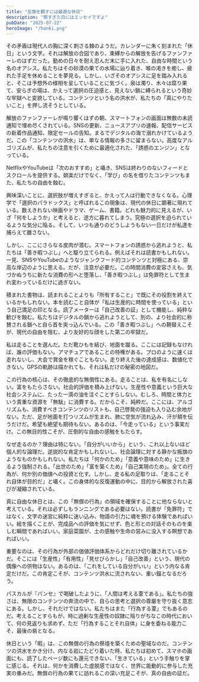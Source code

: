 ```yaml
---
title: "反旗を翻すには最適な休日"
description: "暇すぎた日にはエッセイですよ"
pubDate: "2025-07-22"
heroImage: "/hanki.png"
---
```


その矛盾は現代人の胸に深く刺さる棘のようだ。カレンダーに朱く刻まれた「休日」という文字。それは解放の合図であり、束縛からの解放を告げるファンファーレのはずだった。勤めの日々を耐え忍んだ末に手に入れた、自由な時間という名のオアシス。私たちはその砂漠の果ての水場に辿り着き、喉の渇きを癒し、疲れた手足を休めることを夢見る。しかし、いざそのオアシスに足を踏み入れると、そこは予想外の様相を呈していることに気づく。泉は濁り、木々は腐り果て、安らぎの場は、かえって選択の圧迫感と、見えない鎖に縛られるという奇妙な牢獄へと変貌している。コンテンツという名の洪水が、私たちの「真にやりたいこと」を押し流そうとしている。

解放のファンファーレが鳴り響くはずの朝、スマートフォンの画面は無数の未読通知で埋め尽くされている。SNSの更新、ニュースアプリの速報、配信サービスの新着作品通知、限定セールの告知。まるでデジタルの海で溺れかけているようだ。この「コンテンツの洪水」は、単なる情報の多さに留まらない。高度なアルゴリズムが、私たちの注意を引くために最適化された、「誘惑のエンジン」となっている。

NetflixやYouTubeは「次のおすすめ」と囁き、SNSは終わりのないフィードとスクロールを提供する。娯楽だけでなく、「学び」の名を借りたコンテンツもまた、私たちの自由を蝕む。

興味深いことに、選択肢が増えすぎると、かえって人は行動できなくなる。心理学で「選択のパラドックス」と呼ばれるこの現象は、現代の休日に顕著に現れている。数えきれない映画やドラマ、ゲーム、書籍。どれも魅力的に見えるが、いざ「何をしようか」と考えると、途方に暮れてしまう。究極の選択を迫られているような気分に陥る。そして、いつも通りのどうしようもない一日だけが私達を捕らえて離さない。

しかし、ここにさらなる皮肉が潜む。スマートフォンの誘惑から逃れようと、私たちは「善き暇つぶし」へと駆り立てられる。例えばそれは読書かもしれない。一見、SNSやYouTubeのようなジャンクフード的コンテンツと対極にある、崇高な岸辺のように思える。だが、注意が必要だ。この時間消費の変容さえも、気づかぬうちに新たな消費の形へと堕落し、「善き暇つぶし」は免罪符として生まれ変わっているだけに過ぎない。

積まれた書物は、読まれることよりも「所有すること」で既にその役割を終えているかもしれない。本を読むこと自体が「私は生産的に時間を使っている」という自己満足の印となる。読了メーターは「自己改善の証」として機能し、純粋な歓びを蝕む。私たちはデジタルの鎖から逃れようとして、別の、より社会的に称賛される鎖へと自ら首を突っ込んでいる。この「善き暇つぶし」への鞘替えこそが、現代の自由を阻む、より友好的な顔をした第二の牢獄だ。

私は走ることを選んだ。ただ靴ひもを結び、地面を蹴る。ここには記録もなければ、誰の評価もない。アマチュアであることの特権がある。プロのように速くは走れないし、大会で賞金を稼ぐこともない。走り終えた後の達成感は、数値化できない。GPSの軌跡は描かれても、それは私だけの秘密の地図だ。

この行為の核心は、その徹底的な無償性にある。走ることは、私を有名にしない。富をもたらさない。社会的評価を積み上げない。生産性や意義という巨大な社会システムに、たった一滴の油を注ぐことすらしない。むしろ、時間と体力という貴重な資源を「無駄」に消費する。だからこそ、純粋だ。ここには、アルゴリズムも、消費すべきコンテンツのリストも、自己啓発の強迫も入り込む余地がない。ただ、足が地面を打つリズムが生まれ、肺に空気が流れ込み、汗が頬を伝うだけだ。希望も絶望も期待もない。あるのは、「今走っている」という事実だけ。この無目的性こそが、圧倒的な自由の感触をもたらす。

なぜ走るのか？理由は特にない。「自分がいいから」という、これ以上ないほど個人的な論理だ。逆説的な肯定かもしれないし、社会論理に対する静かな叛旗のようなものかもしれない。私たちは「何かのため」「意義や意味のため」に生きるよう強制される。「出世のため」「富を築くため」「自己実現のため」。全ての行為が、何か別の価値への投資と化す。しかし、走る私の足取りは、「走ることそれ自体が目的だ」と囁く。この身体的な反復運動の中に、目的から解放された喜びが凝縮されている。

真に自由な休日とは、この「無償の行為」の領域を確保することに他ならないと考えている。それは必ずしもランニングである必要はない。読書が「免罪符」ではなく、文字の迷宮に純粋に迷い込み、物語の引力に魂を預ける体験であればいい。絵を描くことが、完成品への評価を気にせず、色と形との対話そのものを楽しむ瞬間であればいい。家庭菜園が、土の感触や生命の営みに没入する瞑想であればいい。

重要なのは、その行為が外部の価値評価体系からどれだけ切り離されているかだ。そこには「生産性」「有用性」「見せびらかし」「自己改善」という、現代の偶像への供物はない。あるのは、「これをしている自分がいい」という内なる肯定だけだ。この肯定こそが、コンテンツ洪水に流されない、重い錨となるだろう。

パスカルが『パンセ』で喝破したように、「人間は考える葦である」。私たちの強さは、無限のコンテンツの奔流の中で、自らの思考と選択の尊厳を守り抜く意志にある。しかし、それだけではない。私たちはまた「行為する葦」でもあるのだ。考えることすらもが、時に過剰な生産性の奴隷に陥りがちなこの時代において、何の見返りも求めず、ただ「行為することそれ自体」に身を委ねる能力こそ、最後の砦となる。

休日という「暇」は、この無償の行為の祭壇を築くための聖域なのだ。コンテンツの洪水をかき分け、内なる岩にたどり着いた時、私たちは初めて、スマホの画面にも、読了したページ数にも還元できない、「生きている」という手触りを掌に感じる。それは、何かを消費した虚脱感ではなく、世界に能動的に参与した充実の重みだ。無償の行為の果てに訪れるこの深い充足こそが、真の自由の証だ。